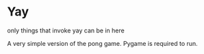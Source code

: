 # Yay
only things that invoke yay can be in here

A very simple version of the pong game.
Pygame is required to run.
